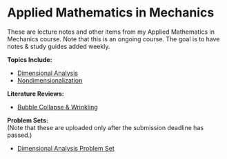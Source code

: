 # Applied Mathematics in Mechanics
These are lecture notes and other items from my Applied Mathematics in Mechanics course. Note that this is an ongoing course. The goal is to have notes & study guides added weekly.

**Topics Include:**
- [Dimensional Analysis](https://github.com/leahgaeta/Mathematics-Mechanics/raw/master/Dimensional%20Analysis.pdf)
- [Nondimensionalization](https://github.com/leahgaeta/Mathematics-Mechanics/raw/master/Nondimensionalization.pdf)

**Literature Reviews:**
- [Bubble Collapse & Wrinkling](https://github.com/leahgaeta/Mathematics-Mechanics/raw/master/Bubble_Collapse%26Wrinkling_Q%26A.pdf)

**Problem Sets:**  
(Note that these are uploaded only after the submission deadline has passed.)
- [Dimensional Analysis Problem Set](https://github.com/leahgaeta/Mathematics-Mechanics/raw/master/DA_PS1.pdf)
